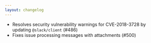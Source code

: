 ```yaml
---
layout: changelog
---
```

  * Resolves security vulnerability warnings for CVE-2018-3728 by updating `@slack/client` (#486)
  * Fixes issue processing messages with attachments (#500)
